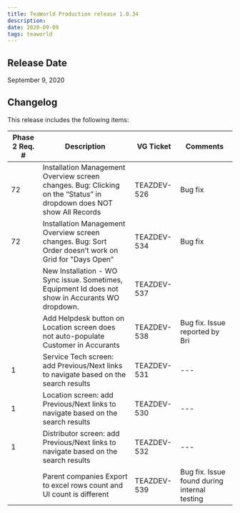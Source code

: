 ```yaml
---
title: TeaWorld Production release 1.0.34
description:
date: 2020-09-09
tags: teaworld
---
```

## Release Date

September 9, 2020

## Changelog

This release includes the following items:

| Phase 2 Req. # | Description | VG Ticket | Comments |
|---|---|---|---|
| 72 | Installation Management Overview screen changes. Bug: Clicking on the “Status” in dropdown does NOT show All Records | TEAZDEV-526 | Bug fix |
| 72 | Installation Management Overview screen changes. Bug: Sort Order doesn’t work on Grid for "Days Open" | TEAZDEV-534 | Bug fix |
||New Installation - WO Sync issue. Sometimes, Equipment Id does not show in Accurants WO dropdown.|TEAZDEV-537||
||Add Helpdesk button on Location screen does not auto-populate Customer in Accurants|TEAZDEV-538|Bug fix. Issue reported by Bri|
|1|Service Tech screen: add Previous/Next links to navigate based on the search results|TEAZDEV-531|---|
|1|Location screen: add Previous/Next links to navigate based on the search results|TEAZDEV-530|---|
|1|Distributor screen: add Previous/Next links to navigate based on the search results|TEAZDEV-532|---|
||Parent companies Export to excel rows count and UI count is different|TEAZDEV-539|Bug fix. Issue found during internal testing

